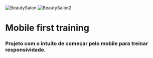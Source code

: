 ![BeautySalon](https://user-images.githubusercontent.com/88805945/229339322-dedcffea-999c-4cf6-991d-15670ee808fa.jpg)
![BeautySalon2](https://user-images.githubusercontent.com/88805945/229339325-d99d578a-fd98-4284-b331-c23a57d2d15b.jpg)

# Mobile first training

### Projeto com o intuito de começar pelo mobile para treinar responsividade.
